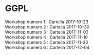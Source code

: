 # GGPL

Workshop numero 1 : Cartella 2017-10-23 <br/>
Workshop numero 2 : Cartella 2017-10-30 <br/>
Workshop numero 3 : Cartella 2017-11-03  <br/>
Workshop numero 4 : Cartella 2017-11-10 <br/>
Workshop numero 5 : Cartella 2017-11-20 <br/>
Workshop numero 6 : Cartella 2017-12-04 <br/>
